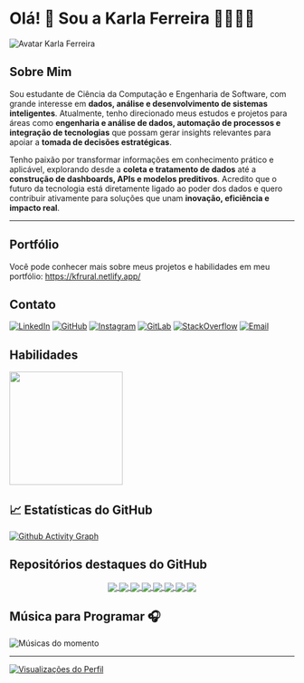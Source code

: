 

# Olá! 👋 Sou a Karla Ferreira 👩🏻‍💻🤠

![Avatar Karla Ferreira](https://kfrural.netlify.app/static/media/avatar.d7b7569f316382ba0509.png)


## Sobre Mim

Sou estudante de Ciência da Computação e Engenharia de Software, com grande interesse em **dados, análise e desenvolvimento de sistemas inteligentes**. Atualmente, tenho direcionado meus estudos e projetos para áreas como **engenharia e análise de dados, automação de processos e integração de tecnologias** que possam gerar insights relevantes para apoiar a **tomada de decisões estratégicas**.

Tenho paixão por transformar informações em conhecimento prático e aplicável, explorando desde a **coleta e tratamento de dados** até a **construção de dashboards, APIs e modelos preditivos**. Acredito que o futuro da tecnologia está diretamente ligado ao poder dos dados e quero contribuir ativamente para soluções que unam **inovação, eficiência e impacto real**.

---


## Portfólio
Você pode conhecer mais sobre meus projetos e habilidades em meu portfólio: https://kfrural.netlify.app/

## Contato

[![LinkedIn](https://img.shields.io/badge/LinkedIn-0077B5?style=for-the-badge&logo=linkedin&logoColor=white)](https://www.linkedin.com/in/karla-ferreira-rural/)
[![GitHub](https://img.shields.io/badge/GitHub-100000?style=for-the-badge&logo=github&logoColor=white)](https://github.com/kfrural)
[![Instagram](https://img.shields.io/badge/Instagram-E4405F?style=for-the-badge&logo=instagram&logoColor=white)](https://www.instagram.com/kf.rural/)
[![GitLab](https://img.shields.io/badge/GitLab-330F63?style=for-the-badge&logo=gitlab&logoColor=white)](https://gitlab.com/kfrural)
[![StackOverflow](https://img.shields.io/badge/Stack_Overflow-FE7A16?style=for-the-badge&logo=stack-overflow&logoColor=white)](https://stackoverflow.com/users/20797740/karla-c-ferreira)
[![Email](https://img.shields.io/badge/Gmail-D14836?style=for-the-badge&logo=gmail&logoColor=white)](mailto:kferreira7581@gmail.com?subject=&body=)

## Habilidades


<a href="https://github.com/kfrural">
  <img src="https://github-readme-stats.vercel.app/api/top-langs?username=kfrural&layout=compact&langs_count=8&card_width=320&theme=dracula" height="200" style="border: none;">
</a>

<!--## Estatísticas do GitHub
<img  align="center"  src="https://github-readme-stats.anuraghazra1.vercel.app/api?username=kfrural&show_icons=true&include_all_commits=true&theme=dracula&hide_border=true&no-bg=true&no-frame=true" />
<a href="https://github.com/kfrural">
  <img src="https://github-readme-stats.vercel.app/api?username=kfrural&show_icons=true&theme=dracula&rank_icon=github" height="200" style="border: none;">
</a> -->
## 📈 Estatísticas do GitHub

<!-- <img src="http://github-profile-summary-cards.vercel.app/api/cards/profile-details?username=kfrural&theme=dracula" width="700" height="200" alt="Marcador 1"> -->

[![Github Activity Graph](https://github-readme-activity-graph.vercel.app/graph?username=kfrural&theme=dracula)](https://github.com/kfrural) 
<!-- ![](http://github-profile-summary-cards.vercel.app/api/cards/productive-time?username=kfrural&theme=dracula&utcOffset=8) -->


<!--
<p align="center">
 <img src="https://github-readme-stats.vercel.app/api?username=kfrural&show_icons=true&theme=dracula" width="450" height="200" />
 <img src="https://github-readme-stats.vercel.app/api/top-langs/?username=kfrural&layout=compact&bg_color=dracula" width="400" height="200" />
</p>

![Snake animation](https://github.com/kfrural/kfrural/blob/output/github-contribution-grid-snake.svg)

### 📈 GitHub Activity Graph:

[![Github Activity Graph](https://github-readme-activity-graph.vercel.app/graph?username=kfrural&theme=dracula)](https://github.com/kfrural) 
-->

## Repositórios destaques do GitHub
                                                                                    
<p  align="center">
<a href="https://github.com/kfrural/Projeto_gerenciaBov">
  <img align="center" src="https://github-readme-stats.vercel.app/api/pin/?username=kfrural&repo=Projeto_gerenciaBov&theme=dracula&hide_border=true&no-bg=true&no-frame=true" />
</a>
<a href="https://github.com/kfrural/leiteintel">
  <img align="center" src="https://github-readme-stats.vercel.app/api/pin/?username=kfrural&repo=leiteintel&theme=dracula&hide_border=true&no-bg=true&no-frame=true" />
</a>
<a href="https://github.com/kfrural/api-test-framework">
  <img align="center" src="https://github-readme-stats.vercel.app/api/pin/?username=kfrural&repo=api-test-framework&theme=dracula&hide_border=true&no-bg=true&no-frame=true" />
</a>
<a href="https://github.com/kfrural/customer-churn-prediction">
  <img align="center" src="https://github-readme-stats.vercel.app/api/pin/?username=kfrural&repo=customer-churn-prediction&theme=dracula&hide_border=true&no-bg=true&no-frame=true" />
</a>
<a href="https://github.com/kfrural/CyberThreatsMonitoringSystem">
  <img align="center" src="https://github-readme-stats.vercel.app/api/pin/?username=kfrural&repo=CyberThreatsMonitoringSystem&theme=dracula&hide_border=true&no-bg=true&no-frame=true" />
</a>
<a href="https://github.com/kfrural/dashboard_agro">
  <img align="center" src="https://github-readme-stats.vercel.app/api/pin/?username=kfrural&repo=dashboard_agro&theme=dracula&hide_border=true&no-bg=true&no-frame=true" />
</a>
  <a href="https://github.com/kfrural/weather_etl_project">
  <img align="center" src="https://github-readme-stats.vercel.app/api/pin/?username=kfrural&repo=weather_etl_project&theme=dracula&hide_border=true&no-bg=true&no-frame=true" />
</a>
  <a href="https://github.com/kfrural/api_mercadoBov">
  <img align="center" src="https://github-readme-stats.vercel.app/api/pin/?username=kfrural&repo=api_mercadoBov&theme=dracula&hide_border=true&no-bg=true&no-frame=true" />
</a>


</p>

## Música para Programar 🎧

![Músicas do momento](https://spotify-recently-played-readme.vercel.app/api?user=6nvn8ai1bn7cbpw1k67pumo5t)
                                                                                         

---
[![Visualizações do Perfil](https://komarev.com/ghpvc/?username=kfrural&label=Views&color=grey&style=plastic&base=2700&abbreviated=true)](https://github.com/kfrural)


<!--
[![Visualizações do Perfil](https://komarev.com/ghpvc/?username=kfrural&label=Views&color=grey&style=plastic&abbreviated=true)](https://github.com/kfrural)
-->

<!--

<picture align="center">
  <source media="(prefers-color-scheme: dark)" srcset="https://raw.githubusercontent.com/kfrural/kfrural/output/github-contribution-grid-snake-dark.svg">
  <source media="(prefers-color-scheme: light)" srcset="https://raw.githubusercontent.com/kfrural/kfrural/output/github-contribution-grid-snake-dark.svg">
  <img align="center" alt="github contribution grid snake animation" src="https://raw.githubusercontent.com/kfrural/kfrural/output/github-contribution-grid-snake.svg">
</picture>

-->

